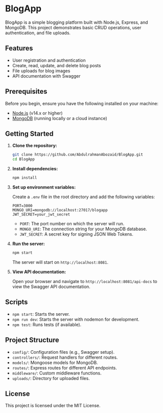 # BlogApp

BlogApp is a simple blogging platform built with Node.js, Express, and MongoDB. This project demonstrates basic CRUD operations, user authentication, and file uploads.

## Features

- User registration and authentication
- Create, read, update, and delete blog posts
- File uploads for blog images
- API documentation with Swagger

## Prerequisites

Before you begin, ensure you have the following installed on your machine:

- [Node.js](https://nodejs.org/) (v14.x or higher)
- [MongoDB](https://www.mongodb.com/) (running locally or a cloud instance)

## Getting Started

1. **Clone the repository:**

    ```bash
    git clone https://github.com/AbdulrahmanAbozaid/BlogApp.git
    cd BlogApp
    ```

2. **Install dependencies:**

    ```bash
    npm install
    ```

3. **Set up environment variables:**

    Create a `.env` file in the root directory and add the following variables:

    ```plaintext
    PORT=3000
    MONGO_URI=mongodb://localhost:27017/blogapp
    JWT_SECRET=your_jwt_secret
    ```

    - `PORT`: The port number on which the server will run.
    - `MONGO_URI`: The connection string for your MongoDB database.
    - `JWT_SECRET`: A secret key for signing JSON Web Tokens.

4. **Run the server:**

    ```bash
    npm start
    ```

    The server will start on `http://localhost:8081`.

5. **View API documentation:**

    Open your browser and navigate to `http://localhost:8081/api-docs` to view the Swagger API documentation.

## Scripts

- `npm start`: Starts the server.
- `npm run dev`: Starts the server with nodemon for development.
- `npm test`: Runs tests (if available).

## Project Structure

- `config/`: Configuration files (e.g., Swagger setup).
- `controllers/`: Request handlers for different routes.
- `models/`: Mongoose models for MongoDB.
- `routes/`: Express routes for different API endpoints.
- `middleware/`: Custom middleware functions.
- `uploads/`: Directory for uploaded files.

## License

This project is licensed under the MIT License.
